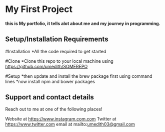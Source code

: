 # My First Project
#### this is My portfolio, it tells alot about me and my journey in programming.
## Setup/Installation Requirements

#Installation
*All the code required to get started

#Clone
*Clone this repo to your local machine using https://github.com/umedith/SOMEREPO

#Setup
*then update and install the brew package first using command lines
*now install npm and bower packages

## Support and contact details
Reach out to me at one of the following places!

Website at https://www.instagram.com.com
Twitter at https://www.twitter.com
email at mailto:umedith03@gmail.com
